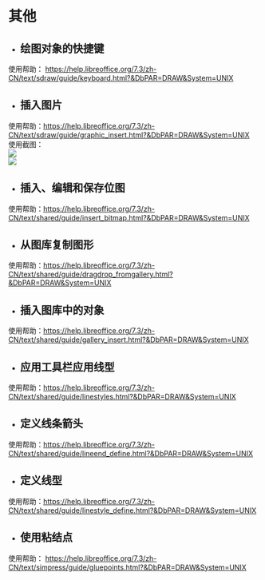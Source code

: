 # 其他  
* ## 绘图对象的快捷键  
使用帮助： https://help.libreoffice.org/7.3/zh-CN/text/sdraw/guide/keyboard.html?&DbPAR=DRAW&System=UNIX  
* ## 插入图片  
使用帮助：https://help.libreoffice.org/7.3/zh-CN/text/sdraw/guide/graphic_insert.html?&DbPAR=DRAW&System=UNIX  
使用截图：  
![](https://github.com/GICEGreenIce/WORK-PLCT20221009-15/blob/main/Draw/screenshots/%E6%8F%92%E5%85%A5%E5%9B%BE%E5%83%8F.jpeg)  
![](https://github.com/GICEGreenIce/WORK-PLCT20221009-15/blob/main/Draw/screenshots/%E6%8F%92%E5%85%A5%E5%9B%BE%E5%83%8F2.jpeg)  
* ## 插入、编辑和保存位图  
使用帮助：https://help.libreoffice.org/7.3/zh-CN/text/shared/guide/insert_bitmap.html?&DbPAR=DRAW&System=UNIX  
* ## 从图库复制图形  
使用帮助：https://help.libreoffice.org/7.3/zh-CN/text/shared/guide/dragdrop_fromgallery.html?&DbPAR=DRAW&System=UNIX  
* ## 插入图库中的对象  
使用帮助：https://help.libreoffice.org/7.3/zh-CN/text/shared/guide/gallery_insert.html?&DbPAR=DRAW&System=UNIX  
* ## 应用工具栏应用线型  
使用帮助：https://help.libreoffice.org/7.3/zh-CN/text/shared/guide/linestyles.html?&DbPAR=DRAW&System=UNIX  
* ## 定义线条箭头  
使用帮助：https://help.libreoffice.org/7.3/zh-CN/text/shared/guide/lineend_define.html?&DbPAR=DRAW&System=UNIX  
* ## 定义线型  
使用帮助：https://help.libreoffice.org/7.3/zh-CN/text/shared/guide/linestyle_define.html?&DbPAR=DRAW&System=UNIX  
* ## 使用粘结点  
使用帮助： https://help.libreoffice.org/7.3/zh-CN/text/simpress/guide/gluepoints.html?&DbPAR=DRAW&System=UNIX  
